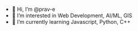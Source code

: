 - 👋 Hi, I’m @prav-e
- 👀 I’m interested in Web Development, AI/ML, GIS
- 🌱 I’m currently learning Javascript, Python, C++

<!---
prav-e/prav-e is a ✨ special ✨ repository because its `README.md` (this file) appears on your GitHub profile.
You can click the Preview link to take a look at your changes.
--->
